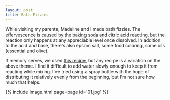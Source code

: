 ```yaml
---
layout: post
title: Bath Fizzies
---
```

While visiting my parents, Madeline and I made bath fizzies. The effervescence
is caused by the baking soda and citric acid reacting, but the reaction only
happens at any appreciable level once dissolved. In addition to the acid and
base, there's also epsom salt, some food coloring, some oils (essential and
olive).

If memory serves, we used
[this recipe](http://abeautifulmess.com/2015/03/homemade-bath-bombs.html), but
any recipe is a variation on the above theme. I find it difficult to add water
slowly enough to keep it from reacting while mixing. I've tried using a spray
bottle with the hope of distributing it relatively evenly from the beginning,
but I'm not sure how much that helps.

{% include image.html page=page id='01.jpg' %}
